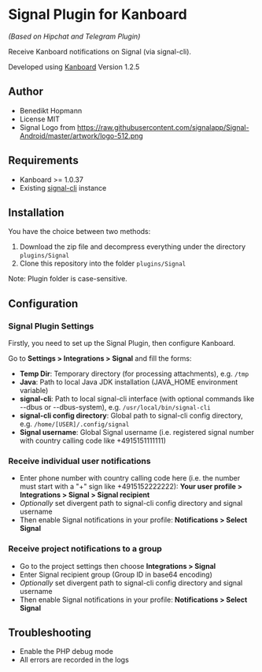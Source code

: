 Signal Plugin for Kanboard
===========================
*(Based on Hipchat and Telegram Plugin)*

Receive Kanboard notifications on Signal (via signal-cli).

Developed using [Kanboard](https://kanboard.org) Version 1.2.5

Author
------

- Benedikt Hopmann
- License MIT
- Signal Logo from https://raw.githubusercontent.com/signalapp/Signal-Android/master/artwork/logo-512.png

Requirements
------------

- Kanboard >= 1.0.37
- Existing [signal-cli](https://github.com/AsamK/signal-cli) instance

Installation
------------

You have the choice between two methods:

1. Download the zip file and decompress everything under the directory `plugins/Signal`
2. Clone this repository into the folder `plugins/Signal`

Note: Plugin folder is case-sensitive.

Configuration
-------------

### Signal Plugin Settings

Firstly, you need to set up the Signal Plugin, then configure Kanboard.

Go to **Settings > Integrations > Signal** and fill the forms:

- **Temp Dir**: Temporary directory (for processing attachments), e.g. `/tmp`
- **Java**: Path to local Java JDK installation (JAVA_HOME environment variable)
- **signal-cli**: Path to local signal-cli interface (with optional commands like --dbus or --dbus-system), e.g. `/usr/local/bin/signal-cli`
- **signal-cli config directory**: Global path to signal-cli config directory, e.g. `/home/[USER]/.config/signal`
- **Signal username**: Global Signal username (i.e. registered signal number with country calling code like +4915151111111)

### Receive individual user notifications

- Enter phone number with country calling code here (i.e. the number must start with a "+" sign like +4915152222222): **Your user profile > Integrations > Signal > Signal recipient**
- *Optionally* set divergent path to signal-cli config directory and signal username
- Then enable Signal notifications in your profile: **Notifications > Select Signal**

### Receive project notifications to a group

- Go to the project settings then choose **Integrations > Signal**
- Enter Signal recipient group (Group ID in base64 encoding)
- *Optionally* set divergent path to signal-cli config directory and signal username
- Then enable Signal notifications in your profile: **Notifications > Select Signal**

Troubleshooting
---------------

- Enable the PHP debug mode
- All errors are recorded in the logs
